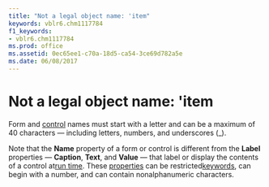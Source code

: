```yaml
---
title: "Not a legal object name: 'item"
keywords: vblr6.chm1117784
f1_keywords:
- vblr6.chm1117784
ms.prod: office
ms.assetid: 0ec65ee1-c70a-18d5-ca54-3ce69d782a5e
ms.date: 06/08/2017
---
```



# Not a legal object name: 'item

Form and [control](vbe-glossary.md) names must start with a letter and can be a maximum of 40 characters — including letters, numbers, and underscores (_).

Note that the **Name** property of a form or control is different from the **Label** properties — **Caption**, **Text**, and **Value** — that label or display the contents of a control at[run time](vbe-glossary.md). These [properties](vbe-glossary.md) can be restricted[keywords](vbe-glossary.md), can begin with a number, and can contain nonalphanumeric characters.

